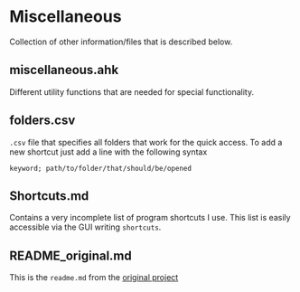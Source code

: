 # Miscellaneous

Collection of other information/files that is described below.


## miscellaneous.ahk
Different utility functions that are needed for special functionality.

## folders.csv
`.csv` file that specifies all folders that work for the quick access. To add a new shortcut just add a line with the following syntax

```
keyword; path/to/folder/that/should/be/opened
```


## Shortcuts.md
Contains a very incomplete list of program shortcuts I use.
This list is easily accessible via the GUI writing `shortcuts`.


## README_original.md
This is the `readme.md` from the [original project](https://github.com/plul/Public-AutoHotKey-Scripts)